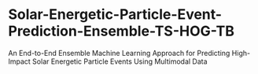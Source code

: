 # Solar-Energetic-Particle-Event-Prediction-Ensemble-TS-HOG-TB
An End-to-End Ensemble Machine Learning Approach for Predicting High-Impact Solar Energetic Particle Events Using Multimodal Data

